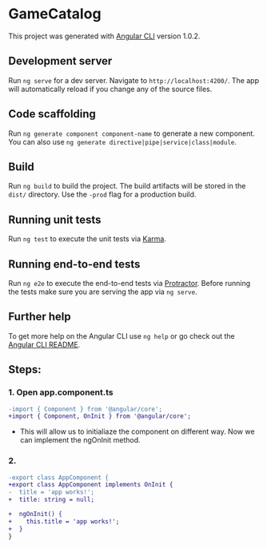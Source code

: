 # GameCatalog

This project was generated with [Angular CLI](https://github.com/angular/angular-cli) version 1.0.2.

## Development server

Run `ng serve` for a dev server. Navigate to `http://localhost:4200/`. The app will automatically reload if you change any of the source files.

## Code scaffolding

Run `ng generate component component-name` to generate a new component. You can also use `ng generate directive|pipe|service|class|module`.

## Build

Run `ng build` to build the project. The build artifacts will be stored in the `dist/` directory. Use the `-prod` flag for a production build.

## Running unit tests

Run `ng test` to execute the unit tests via [Karma](https://karma-runner.github.io).

## Running end-to-end tests

Run `ng e2e` to execute the end-to-end tests via [Protractor](http://www.protractortest.org/).
Before running the tests make sure you are serving the app via `ng serve`.

## Further help

To get more help on the Angular CLI use `ng help` or go check out the [Angular CLI README](https://github.com/angular/angular-cli/blob/master/README.md).

## Steps:

### 1. Open app.component.ts

```diff
-import { Component } from '@angular/core';
+import { Component, OnInit } from '@angular/core';
```
* This will allow us to initialiaze the component on different way. Now we can implement the ngOnInit method.

### 2.

```diff
-export class AppComponent {
+export class AppComponent implements OnInit {
-  title = 'app works!';
+  title: string = null;

+  ngOnInit() {
+    this.title = 'app works!';
+  }
}
```

